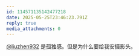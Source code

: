 ```yaml
---
id: 114571135142477218
date: 2025-05-25T23:46:23.791Z
reply: true
media_attachments: 0
---
```


[@liuzhen932](https://furca.top/@liuzhen932) 是孤独感。但是为什么要给我安摄影头。

